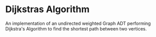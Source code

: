 # Dijkstras Algorithm

An implementation of an undirected weighted Graph ADT performing Dijkstra's Algorithm to find the shortest path between two vertices.
